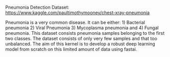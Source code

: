 Pneumonia Detection Dataset: https://www.kaggle.com/paultimothymooney/chest-xray-pneumonia

Pneumonia is a very common disease. It can be either: 1) Bacterial pneumonia 2) Viral Pneumonia 3) Mycoplasma pneumonia and 4) Fungal pneumonia. 
This dataset consists pneumonia samples belonging to the first two classes. The dataset consists of only very few samples and that too unbalanced. 
The aim of this kernel is to develop a robust deep learning model from scratch on this limited amount of data using fastai.
